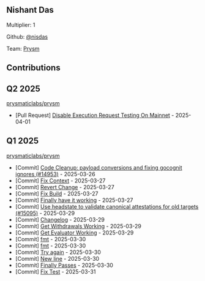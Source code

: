
## Nishant Das
Multiplier: 1

Github: [@nisdas](https://github.com/nisdas)

Team: [Prysm](https://github.com/Prysmaticlabs/Prysm/pulls?q=author%3Anisdas)

## Contributions

## Q2 2025


[prysmaticlabs/prysm](https://github.com/prysmaticlabs/prysm)
* [Pull Request] [Disable Execution Request Testing On Mainnet](https://github.com/prysmaticlabs/prysm/pull/15115) - 2025-04-01
## Q1 2025

[prysmaticlabs/prysm](https://github.com/prysmaticlabs/prysm)
* [Commit] [Code Cleanup: payload conversions and fixing gocognit ignores (#14953)](https://github.com/prysmaticlabs/prysm/commit/8345c271cc13dcd87f8e9fa7041de145db8c6831) - 2025-03-26
* [Commit] [Fix Context](https://github.com/prysmaticlabs/prysm/commit/eff3eba4cd6a9605601d73106fe0ead92551a8f5) - 2025-03-27
* [Commit] [Revert Change](https://github.com/prysmaticlabs/prysm/commit/a28b94f1f08d186b842c2eb86bd6425534b2615e) - 2025-03-27
* [Commit] [Fix Build](https://github.com/prysmaticlabs/prysm/commit/f38a728b37d3b0260954de9c09b06c1f5364f12b) - 2025-03-27
* [Commit] [Finally have it working](https://github.com/prysmaticlabs/prysm/commit/f3ddbc799a7288a8b8b2941a3d09f0c78cbb892c) - 2025-03-27
* [Commit] [Use headstate to validate canonical attestations for old targets (#15095)](https://github.com/prysmaticlabs/prysm/commit/bd177792319eaa7bc373f8ce8db58764179fd211) - 2025-03-29
* [Commit] [Changelog](https://github.com/prysmaticlabs/prysm/commit/0d2209b2cfeefa4aef01aab69762b363f681c17b) - 2025-03-29
* [Commit] [Get Withdrawals Working](https://github.com/prysmaticlabs/prysm/commit/50bb25ba893bbf5cf2018b077d07dfc906a2e907) - 2025-03-29
* [Commit] [Get Evaluator Working](https://github.com/prysmaticlabs/prysm/commit/4cf80514e148e79b44bd692e68ed3b828e52311a) - 2025-03-29
* [Commit] [fmt](https://github.com/prysmaticlabs/prysm/commit/a60d22ccb6358a0d93e9de6f414d5f30dea546ca) - 2025-03-30
* [Commit] [fmt](https://github.com/prysmaticlabs/prysm/commit/65971e53eba5873715439e2f0c11fa1080cbe614) - 2025-03-30
* [Commit] [Try again](https://github.com/prysmaticlabs/prysm/commit/8fd3d2cf15e70f201eb19a3e8a6ac024d767969b) - 2025-03-30
* [Commit] [New line](https://github.com/prysmaticlabs/prysm/commit/cf4021508ca79d7f8d157801dfaa9237caa9cb3b) - 2025-03-30
* [Commit] [Finally Passes](https://github.com/prysmaticlabs/prysm/commit/f0e2251db657e8f862b968291a1c399594a4bde9) - 2025-03-30
* [Commit] [Fix Test](https://github.com/prysmaticlabs/prysm/commit/2aac2106b53df6cf1d1fb9828b2d27e638502a4a) - 2025-03-31
